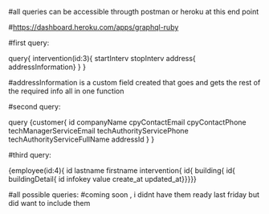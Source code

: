 #all queries can be accessible througth postman or heroku at this end point

#https://dashboard.heroku.com/apps/graphql-ruby

#first query:

query{ intervention(id:3){ 
  startInterv 
  stopInterv address{ 
    addressInformation} } }
    
    
#addressInformation is a custom field created that goes and gets the rest of the required info all in one function 

#second query:




query {customer{
  id
	companyName
  cpyContactEmail
  cpyContactPhone
  techManagerServiceEmail
  techAuthorityServicePhone
  techAuthorityServiceFullName
  addressId
  }
}



#third query: 

  {employee(id:4){
id
lastname
firstname
intervention{
id{
building{
id{
buildingDetail{
id
infokey
value
create_at
updated_at}}}}}

#all possible queries:
#coming soon , i didnt have them ready last friday but did want to include them
